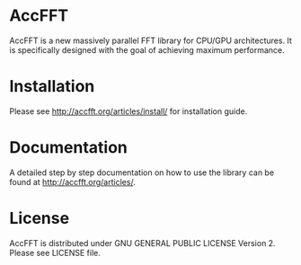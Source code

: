 # AccFFT

AccFFT is a new massively parallel FFT library for CPU/GPU architectures.
It is specifically designed with the goal of achieving maximum performance.

# Installation

Please see http://accfft.org/articles/install/ for installation guide.

# Documentation
A detailed step by step documentation on how to use the library
can be found at http://accfft.org/articles/.

# License
AccFFT is distributed under GNU GENERAL PUBLIC LICENSE Version 2.
Please see LICENSE file.

